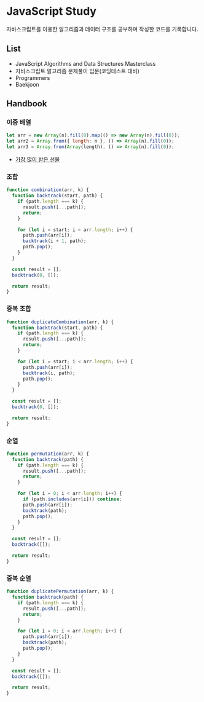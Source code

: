 # JavaScript Study

자바스크립트를 이용한 알고리즘과 데이터 구조를 공부하며 작성한 코드를 기록합니다.

## List

- JavaScript Algorithms and Data Structures Masterclass
- 자바스크립트 알고리즘 문제풀이 입문(코딩테스트 대비)
- Programmers
- Baekjoon

## Handbook

### 이중 배열

```js
let arr = new Array(n).fill(0).map(() => new Array(n).fill(0));
let arr2 = Array.from({ length: n }, () => Array(n).fill(0));
let arr3 = Array.from(Array(length), () => Array(n).fill(0));
```

- [가장 많이 받은 선물](https://github.com/L2HYUNN/javascript-algorithms/tree/main/Programmers/Level-1/%EA%B0%80%EC%9E%A5%20%EB%A7%8E%EC%9D%B4%20%EB%B0%9B%EC%9D%80%20%EC%84%A0%EB%AC%BC)

### 조합

```js
function combination(arr, k) {
  function backtrack(start, path) {
    if (path.length === k) {
      result.push([...path]);
      return;
    }

    for (let i = start; i < arr.length; i++) {
      path.push(arr[i]);
      backtrack(i + 1, path);
      path.pop();
    }
  }

  const result = [];
  backtrack(0, []);

  return result;
}
```

### 중복 조합

```js
function duplicateCombination(arr, k) {
  function backtrack(start, path) {
    if (path.length === k) {
      result.push([...path]);
      return;
    }

    for (let i = start; i < arr.length; i++) {
      path.push(arr[i]);
      backtrack(i, path);
      path.pop();
    }
  }

  const result = [];
  backtrack(0, []);

  return result;
}
```

### 순열

```js
function permutation(arr, k) {
  function backtrack(path) {
    if (path.length === k) {
      result.push([...path]);
      return;
    }

    for (let i = 0; i < arr.length; i++) {
      if (path.includes(arr[i])) continue;
      path.push(arr[i]);
      backtrack(path);
      path.pop();
    }
  }

  const result = [];
  backtrack([]);

  return result;
}
```

### 중복 순열

```js
function duplicatePermutation(arr, k) {
  function backtrack(path) {
    if (path.length === k) {
      result.push([...path]);
      return;
    }

    for (let i = 0; i < arr.length; i++) {
      path.push(arr[i]);
      backtrack(path);
      path.pop();
    }
  }

  const result = [];
  backtrack([]);

  return result;
}
```
